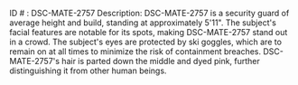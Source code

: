 ID # : DSC-MATE-2757
Description: DSC-MATE-2757 is a security guard of average height and build, standing at approximately 5'11". The subject's facial features are notable for its spots, making DSC-MATE-2757 stand out in a crowd. The subject's eyes are protected by ski goggles, which are to remain on at all times to minimize the risk of containment breaches. DSC-MATE-2757's hair is parted down the middle and dyed pink, further distinguishing it from other human beings.